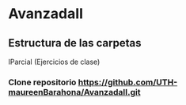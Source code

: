 # AvanzadaII


## Estructura de las carpetas
   IParcial (Ejercicios de clase)
   
### Clone repositorio https://github.com/UTH-maureenBarahona/AvanzadaII.git
